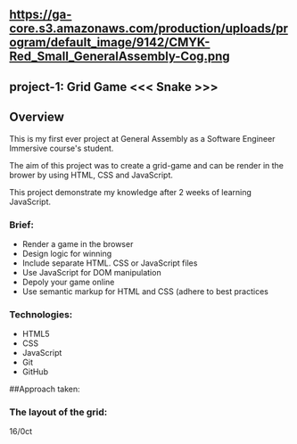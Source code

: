 ## https://ga-core.s3.amazonaws.com/production/uploads/program/default_image/9142/CMYK-Red_Small_GeneralAssembly-Cog.png

## project-1: Grid Game <<< Snake >>>

## Overview 
This is my first ever project at General Assembly as a Software Engineer Immersive course's student.

The aim of this project was to create a grid-game and can be render in the brower by using HTML, CSS and JavaScript.

This project demonstrate my knowledge   after 2 weeks of learning JavaScript.

### Brief:

* Render a game in the browser
* Design logic for winning
* Include separate HTML. CSS or JavaScript files
* Use JavaScript for DOM manipulation 
* Depoly your game online
* Use semantic markup for HTML and CSS (adhere to best practices

### Technologies:

* HTML5
* CSS
* JavaScript
* Git 
* GitHub

##Approach taken:

### The layout of the grid:




16/0ct
